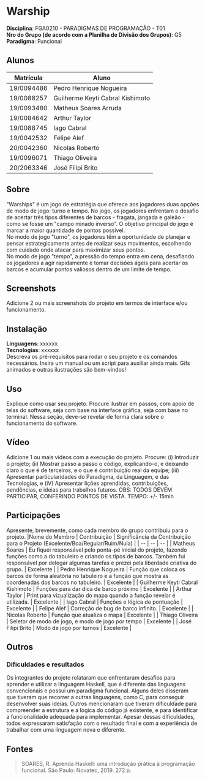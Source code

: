 

# Warship

**Disciplina**: FGA0210 - PARADIGMAS DE PROGRAMAÇÃO - T01 <br>
**Nro do Grupo (de acordo com a Planilha de Divisão dos Grupos)**: G5<br>
**Paradigma**: Funcional<br>

## Alunos
|Matrícula | Aluno |
| -- | -- |
| 19/0094486  | Pedro Henrique Nogueira |
| 19/0088257  | Guilherme Keyti Cabral Kishimoto|
| 19/0093480  | Matheus Soares Arruda|
| 19/0084642  | Arthur Taylor|
| 19/0088745  | Iago Cabral|
| 19/0042532  | Felipe Alef|
| 20/0042360  | Nicolas Roberto|
| 19/0096071  | Thiago Oliveira|
| 20/2063346  | José Filipi Brito|  
## Sobre 

"Warships" é um jogo de estratégia que oferece aos jogadores duas opções de modo de jogo: turno e tempo. No jogo, os jogadores enfrentam o desafio de acertar três tipos diferentes de barcos - fragata, jangada e galeão - como se fosse um "campo minado inverso". O objetivo principal do jogo é marcar a maior quantidade de pontos possível.<br>
No modo de jogo "turno", os jogadores têm a oportunidade de planejar e pensar estrategicamente antes de realizar seus movimentos, escolhendo com cuidado onde atacar para maximizar seus pontos.<br>
No modo de jogo "tempo", a pressão do tempo entra em cena, desafiando os jogadores a agir rapidamente e tomar decisões ágeis para acertar os barcos e acumular pontos valiosos dentro de um limite de tempo.<br>

## Screenshots
Adicione 2 ou mais screenshots do projeto em termos de interface e/ou funcionamento.

## Instalação 
**Linguagens**: xxxxxx<br>
**Tecnologias**: xxxxxx<br>
Descreva os pré-requisitos para rodar o seu projeto e os comandos necessários.
Insira um manual ou um script para auxiliar ainda mais.
Gifs animados e outras ilustrações são bem-vindos!

## Uso 
Explique como usar seu projeto.
Procure ilustrar em passos, com apoio de telas do software, seja com base na interface gráfica, seja com base no terminal.
Nessa seção, deve-se revelar de forma clara sobre o funcionamento do software.

## Vídeo
Adicione 1 ou mais vídeos com a execução do projeto.
Procure: 
(i) Introduzir o projeto;
(ii) Mostrar passo a passo o código, explicando-o, e deixando claro o que é de terceiros, e o que é contribuição real da equipe;
(iii) Apresentar particularidades do Paradigma, da Linguagem, e das Tecnologias, e
(iV) Apresentar lições aprendidas, contribuições, pendências, e ideias para trabalhos futuros.
OBS: TODOS DEVEM PARTICIPAR, CONFERINDO PONTOS DE VISTA.
TEMPO: +/- 15min

## Participações
Apresente, brevemente, como cada membro do grupo contribuiu para o projeto.
|Nome do Membro | Contribuição | Significância da Contribuição para o Projeto (Excelente/Boa/Regular/Ruim/Nula) |
| -- | -- | -- |
| Matheus Soares | Eu fiquei responsável pelo ponta-pé inicial do projeto, fazendo funções como a do tabuleiro e criando os tipos de barcos. Também fui responsável por delegar algumas tarefas e prezei pela liberdade criativa do grupo. | Excelente |
| Pedro Henrique Nogueira | Função que coloca os barcos de forma aleatória no tabuleiro e a função que mostra as coordenadas dos barcos no tabuleiro. | Excelente |
| Guilherme Keyti Cabral Kishimoto | Funções para dar dica de barco próximo | Excelente |
| Arthur Taylor | Print para vizualização do mapa quando a função revelar é utilizada. | Excelente |
| Iago Cabral | Funções e lógica de pontuação | Excelente |
| Felipe Alef | Correção de bug de barco infinito. | Excelente |
| Nicolas Roberto | Função que atualiza o mapa | Excelente |
|  Thiago Oliveira |  Seletor de modo de jogo, e modo de jogo por tempo | Excelente |
|  José Filipi Brito | Modo de jogo por turnos | Excelente |
## Outros 
### Dificuldades e resultados
Os integrantes do projeto relataram que enfrentaram desafios para aprender e utilizar a linguagem Haskell, que é diferente das linguagens convencionais e possui um paradigma funcional. Alguns deles disseram que tiveram que recorrer a outras linguagens, como C, para conseguir desenvolver suas ideias. Outros mencionaram que tiveram dificuldade para compreender a estrutura e a lógica do código já existente, e para identificar a funcionalidade adequada para implementar. Apesar dessas dificuldades, todos expressaram satisfação com o resultado final e com a experiência de trabalhar com uma linguagem nova e diferente.

## Fontes
> SOARES, R. Aprenda Haskell: uma introdução prática à programação funcional. São Paulo: Novatec, 2019. 272 p.

